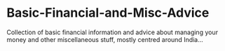 # Basic-Financial-and-Misc-Advice
Collection of basic financial information and advice about managing your money and other miscellaneous stuff, mostly centred around India...
